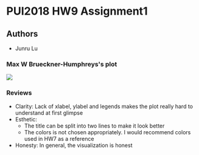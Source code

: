 # PUI2018 HW9 Assignment1

## Authors
- Junru Lu

### Max W Brueckner-Humphreys's plot
![](https://user-images.githubusercontent.com/41444592/48172905-8eff3e00-e2cf-11e8-8a71-73109a30cf76.png) 

### Reviews
- Clarity: Lack of xlabel, ylabel and legends makes the plot really hard to understand at first glimpse
- Esthetic: 
  - The title can be split into two lines to make it look better
  - The colors is not chosen appropriately. I would recommend colors used in HW7 as a reference
- Honesty: In general, the visualization is honest
